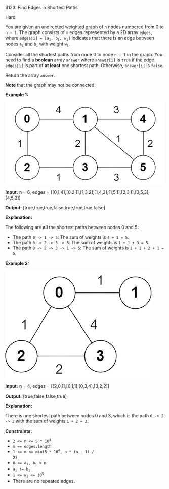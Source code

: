 3123\. Find Edges in Shortest Paths

Hard

You are given an undirected weighted graph of `n` nodes numbered from 0 to `n - 1`. The graph consists of `m` edges represented by a 2D array `edges`, where <code>edges[i] = [a<sub>i</sub>, b<sub>i</sub>, w<sub>i</sub>]</code> indicates that there is an edge between nodes <code>a<sub>i</sub></code> and <code>b<sub>i</sub></code> with weight <code>w<sub>i</sub></code>.

Consider all the shortest paths from node 0 to node `n - 1` in the graph. You need to find a **boolean** array `answer` where `answer[i]` is `true` if the edge `edges[i]` is part of **at least** one shortest path. Otherwise, `answer[i]` is `false`.

Return the array `answer`.

**Note** that the graph may not be connected.

**Example 1:**

![](graph35drawio-1.png)

**Input:** n = 6, edges = [[0,1,4],[0,2,1],[1,3,2],[1,4,3],[1,5,1],[2,3,1],[3,5,3],[4,5,2]]

**Output:** [true,true,true,false,true,true,true,false]

**Explanation:**

The following are **all** the shortest paths between nodes 0 and 5:

*   The path `0 -> 1 -> 5`: The sum of weights is `4 + 1 = 5`.
*   The path `0 -> 2 -> 3 -> 5`: The sum of weights is `1 + 1 + 3 = 5`.
*   The path `0 -> 2 -> 3 -> 1 -> 5`: The sum of weights is `1 + 1 + 2 + 1 = 5`.

**Example 2:**

![](graphhhh.png)

**Input:** n = 4, edges = [[2,0,1],[0,1,1],[0,3,4],[3,2,2]]

**Output:** [true,false,false,true]

**Explanation:**

There is one shortest path between nodes 0 and 3, which is the path `0 -> 2 -> 3` with the sum of weights `1 + 2 = 3`.

**Constraints:**

*   <code>2 <= n <= 5 * 10<sup>4</sup></code>
*   `m == edges.length`
*   <code>1 <= m <= min(5 * 10<sup>4</sup>, n * (n - 1) / 2)</code>
*   <code>0 <= a<sub>i</sub>, b<sub>i</sub> < n</code>
*   <code>a<sub>i</sub> != b<sub>i</sub></code>
*   <code>1 <= w<sub>i</sub> <= 10<sup>5</sup></code>
*   There are no repeated edges.